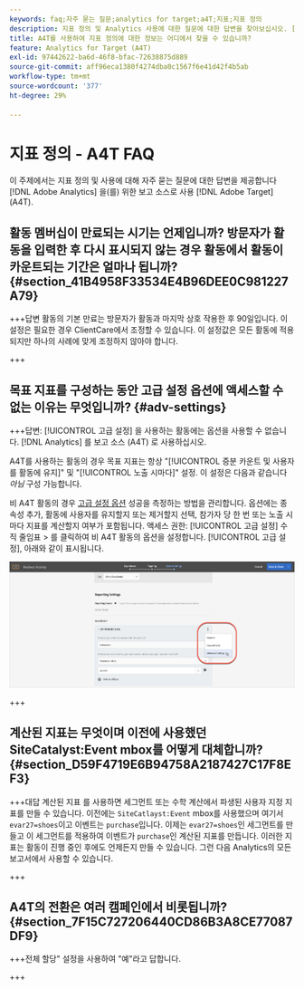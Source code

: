 ```yaml
---
keywords: faq;자주 묻는 질문;analytics for target;a4T;지표;지표 정의
description: 지표 정의 및 Analytics 사용에 대한 질문에 대한 답변을 찾아보십시오. [!DNL Target] (A4T). A4T를 사용하면 Adobe과 함께 Analytics 보고를 사용할 수 있습니다 [!DNL Target] 활동.
title: A4T를 사용하여 지표 정의에 대한 정보는 어디에서 찾을 수 있습니까?
feature: Analytics for Target (A4T)
exl-id: 97442622-ba6d-46f8-bfac-72638875d889
source-git-commit: aff96eca1380f4274dba0c1567f6e41d42f4b5ab
workflow-type: tm+mt
source-wordcount: '377'
ht-degree: 29%

---
```


# 지표 정의 - A4T FAQ

이 주제에서는 지표 정의 및 사용에 대해 자주 묻는 질문에 대한 답변을 제공합니다 [!DNL Adobe Analytics] 을(를) 위한 보고 소스로 사용 [!DNL Adobe Target] (A4T).

## 활동 멤버십이 만료되는 시기는 언제입니까? 방문자가 활동을 입력한 후 다시 표시되지 않는 경우 활동에서 활동이 카운트되는 기간은 얼마나 됩니까? {#section_41B4958F33534E4B96DEE0C981227A79}

+++답변 활동의 기본 만료는 방문자가 활동과 마지막 상호 작용한 후 90일입니다. 이 설정은 필요한 경우 ClientCare에서 조정할 수 있습니다. 이 설정값은 모든 활동에 적용되지만 하나의 사례에 맞게 조정하지 않아야 합니다.

+++

## 목표 지표를 구성하는 동안 고급 설정 옵션에 액세스할 수 없는 이유는 무엇입니까? {#adv-settings}

+++답변: [!UICONTROL 고급 설정] 을 사용하는 활동에는 옵션을 사용할 수 없습니다. [!DNL Analytics] 를 보고 소스 (A4T) 로 사용하십시오.

A4T를 사용하는 활동의 경우 목표 지표는 항상 &quot;[!UICONTROL 증분 카운트 및 사용자를 활동에 유지]&quot; 및 &quot;[!UICONTROL 노출 시마다]&quot; 설정. 이 설정은 다음과 같습니다 *아님* 구성 가능합니다.

비 A4T 활동의 경우 [고급 설정 옵션](/help/main/c-activities/r-success-metrics/success-metrics.md#section_7CE95A2FA8F5438E936C365A6D43BC5B) 성공을 측정하는 방법을 관리합니다. 옵션에는 종속성 추가, 활동에 사용자를 유지할지 또는 제거할지 선택, 참가자 당 한 번 또는 노출 시마다 지표를 계산할지 여부가 포함됩니다. 액세스 권한: [!UICONTROL 고급 설정] 수직 줄임표 > 를 클릭하여 비 A4T 활동의 옵션을 설정합니다. [!UICONTROL 고급 설정], 아래와 같이 표시됩니다.

![고급 설정](/help/main/c-activities/r-success-metrics/assets/advanced-settings.png)

+++

## 계산된 지표는 무엇이며 이전에 사용했던 SiteCatalyst:Event mbox를 어떻게 대체합니까? {#section_D59F4719E6B94758A2187427C17F8EF3}

+++대답 계산된 지표 를 사용하면 세그먼트 또는 수학 계산에서 파생된 사용자 지정 지표를 만들 수 있습니다. 이전에는 `SiteCatlayst:Event` mbox를 사용했으며 여기서 `evar27=shoes`이고 이벤트는 `purchase`입니다. 이제는 `evar27=shoes`인 세그먼트를 만들고 이 세그먼트를 적용하여 이벤트가 `purchase`인 계산된 지표를 만듭니다. 이러한 지표는 활동이 진행 중인 후에도 언제든지 만들 수 있습니다. 그런 다음 Analytics의 모든 보고서에서 사용할 수 있습니다.

+++

## A4T의 전환은 여러 캠페인에서 비롯됩니까? {#section_7F15C727206440CD86B3A8CE77087DF9}

+++전체 할당&quot; 설정을 사용하여 &quot;예&quot;라고 답합니다.

+++